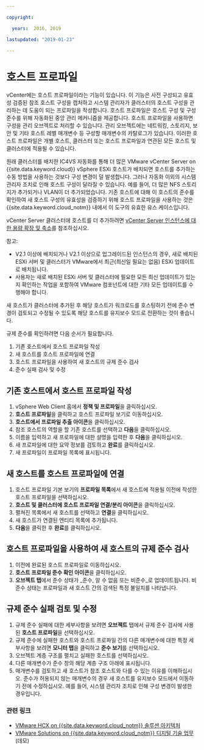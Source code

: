 ```yaml
---

copyright:

  years:  2016, 2019

lastupdated: "2019-01-23"

---
```


#	호스트 프로파일

vCenter에는 호스트 프로파일이라는 기능이 있습니다. 이 기능은 사전 구성되고 유효성 검증된 참조 호스트 구성을 캡처하고 시스템 관리자가 클러스터의 호스트 구성을 관리하는 데 도움이 되는 프로파일을 작성합니다. 호스트 프로파일은 호스트 구성 및 구성 준수를 위해 자동화된 중앙 관리 메커니즘을 제공합니다. 호스트 프로파일을 사용하면 구성을 관리 오브젝트로 처리할 수 있습니다. 관리 오브젝트에는 네트워킹, 스토리지, 보안 및 기타 호스트 레벨 매개변수 등 구성할 매개변수의 카탈로그가 있습니다. 이러한 호스트 프로파일은 개별 호스트, 클러스터 또는 호스트 프로파일과 연관된 모든 호스트 및 클러스터에 적용될 수 있습니다.

원래 클러스터를 배치한 IC4VS 자동화를 통해 더 많은 VMware vCenter Server on {{site.data.keyword.cloud}} vSphere ESXi 호스트가 배치되면 호스트를 추가하는 수동 방법을 사용하는 것보다 구성 변경이 덜 발생합니다. 그러나 자동화 이외의 시스템 관리자 조치로 인해 호스트 구성이 달라질 수 있습니다. 예를 들어, 더 많은 NFS 스토리지가 추가되거나 VLAN이 더 추가되었습니다. 기존 호스트에 대해 이 호스트의 준수를 확인하여 새 호스트 구성의 유효성을 검증하기 위해 호스트 프로파일을 사용하는 것은 {{site.data.keyword.cloud_notm}} 내에서 이 도구의 유효한 유스 케이스입니다.

vCenter Server 클러스터에 호스트를 더 추가하려면 [vCenter Server 인스턴스에 대한 용량 확장 및 축소](/docs/services/vmwaresolutions/vcenter/vc_addingremovingservers.html)를 참조하십시오.

참고:
*	V2.1 이상에 배치되거나 V2.1 이상으로 업그레이드된 인스턴스의 경우, 새로 배치된 ESXi 서버 및 클러스터가 VMware에서 최근(최신일 필요는 없음) ESXi 업데이트로 배치됩니다.
*	사용자는 새로 배치된 ESXi 서버 및 클러스터에 필요한 모든 최신 업데이트가 있는지 확인하는 작업을 포함하여 VMware 컴포넌트에 대한 기타 모든 업데이트를 수행해야 합니다.

새 호스트가 클러스터에 추가된 후 해당 호스트가 워크로드를 호스팅하기 전에 준수 변경이 검토되고 수정될 수 있도록 해당 호스트를 유지보수 모드로 전환하는 것이 좋습니다.

규제 준수를 확인하려면 다음 순서가 필요합니다.
1.	기존 호스트에서 호스트 프로파일 작성
2.	새 호스트를 호스트 프로파일에 연결
3.	호스트 프로파일을 사용하여 새 호스트의 규제 준수 검사
4.	준수 실패 검사 및 수정

##	기존 호스트에서 호스트 프로파일 작성

1.	vSphere Web Client 홈에서 **정책 및 프로파일**을 클릭하십시오.
2.	**호스트 프로파일**을 클릭하고 호스트 프로파일 보기로 이동하십시오.
3.	**호스트에서 프로파일 추출 아이콘**을 클릭하십시오.
4.	참조 호스트의 역할을 할 기존 호스트를 선택하고 **다음**을 클릭하십시오.
5.	이름을 입력하고 새 프로파일에 대한 설명을 입력한 후 **다음**을 클릭하십시오.
6.	새 프로파일에 대한 요약 정보를 검토하고 **완료**를 클릭하십시오.
7.	새 프로파일이 프로파일 목록에 표시됩니다.

##	새 호스트를 호스트 프로파일에 연결

1.	호스트 프로파일 기본 보기의 **프로파일 목록**에서 새 호스트에 적용될 이전에 작성한 호스트 프로파일을 선택하십시오.
2.	**호스트 및 클러스터에 호스트 프로파일 연결/분리 아이콘**을 클릭하십시오.
3.	펼쳐진 목록에서 새 호스트를 선택하고 **연결**을 클릭하십시오.
4.	새 호스트가 연결된 엔티티 목록에 추가됩니다.
5.	**다음**을 클릭한 후 **완료**를 클릭하십시오.

##	호스트 프로파일을 사용하여 새 호스트의 규제 준수 검사

1.	이전에 완료된 호스트 프로파일로 이동하십시오.
2.	**호스트 프로파일 준수 확인 아이콘**을 클릭하십시오.
3.	**오브젝트 탭**에서 준수 상태가 _준수, 알 수 없음 또는 비준수_로 업데이트됩니다. 비준수 상태는 프로파일과 새 호스트 간의 검색된 특정 불일치를 나타냅니다.

##	규제 준수 실패 검토 및 수정

1. 규제 준수 실패에 대한 세부사항을 보려면 **오브젝트** 탭에서 규제 준수 검사에 사용된 **호스트 프로파일**을 선택하십시오.
2. 규제 준수에 실패한 호스트와 호스트 프로파일 간의 다른 매개변수에 대한 특정 세부사항을 보려면 **모니터 탭**을 클릭하고 **준수 보기**를 선택하십시오.
3. 오브젝트 계층 구조를 펼치고 실패한 호스트를 선택하십시오.
4. 다른 매개변수가 준수 창의 해당 계층 구조 아래에 표시됩니다.
5. 매개변수를 검토하고 새 호스트가 참조 호스트와 다를 수 있는 이유를 이해하십시오. 준수가 허용되지 않는 매개변수의 경우 새 호스트를 유지보수 모드에서 이동하기 전에 수정하십시오. 예를 들어, 시스템 관리자 조치로 인해 구성 변경이 발생한 경우입니다.

### 관련 링크

* [VMware HCX on {{site.data.keyword.cloud_notm}} 솔루션 아키텍처](https://www.ibm.com/cloud/garage/files/HCX_Architecture_Design.pdf)
* [VMware Solutions on {{site.data.keyword.cloud_notm}} 디지털 기술 업무](https://ibm-dte.mybluemix.net/ibm-vmware)(데모)
